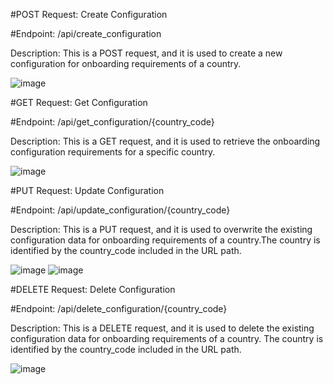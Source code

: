 #POST Request: Create Configuration

#Endpoint: /api/create_configuration

Description:
        This is a POST request, and it is used to create a new configuration for onboarding requirements of a country. 
        
![image](https://github.com/akashthakur09/cogoport-assignment/assets/155429728/9975e60c-a28c-4028-b19b-be7d786981f0)


#GET Request: Get Configuration

#Endpoint: /api/get_configuration/{country_code}

Description:
        This is a GET request, and it is used to retrieve the onboarding configuration requirements for a specific country.
        
![image](https://github.com/akashthakur09/cogoport-assignment/assets/155429728/8461d81d-676d-4077-8c02-c2a553ff2766)


#PUT Request: Update Configuration

#Endpoint: /api/update_configuration/{country_code}

Description:
      This is a PUT request, and it is used to overwrite the existing configuration data for onboarding requirements of a country.The country is identified by the 
      country_code included in the URL path.
      
![image](https://github.com/akashthakur09/cogoport-assignment/assets/155429728/9f142ec2-1bb0-4749-ae33-9a6b141e1140)
![image](https://github.com/akashthakur09/cogoport-assignment/assets/155429728/1663f9a0-6034-4c11-a3e7-9eaaded2e21f)



#DELETE Request: Delete Configuration

#Endpoint: /api/delete_configuration/{country_code}

Description:
      This is a DELETE request, and it is used to delete the existing configuration data for onboarding requirements of a country. The country is identified by the
      country_code included in the URL path.
      
![image](https://github.com/akashthakur09/cogoport-assignment/assets/155429728/9b0053f6-0f27-4953-abb9-994a14c91eb8)


